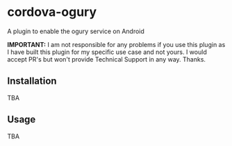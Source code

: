 # cordova-ogury
A plugin to enable the ogury service on Android

**IMPORTANT:** I am not responsible for any problems if you use this plugin as I have built this plugin for my specific use case and not yours. I would accept PR's but won't provide Technical Support in any way. Thanks.

## Installation

TBA

## Usage

TBA
